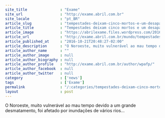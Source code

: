 ```yaml
---
site_title               : "Exame"
site_url                 : "http://exame.abril.com.br"
site_locale              : "pt_BR"
article_slug             : "tempestades-deixam-cinco-mortos-e-um-desaparecido-no-haiti"
article_title            : "Tempestades deixam cinco mortos e um desaparecido no Haiti"
article_image            : "https://abrilexame.files.wordpress.com/2016/10/2016-10-21t175510z_1588754310_d1beuihenead_rtrmadp_3_storm-matthew.jpg?quality=70&strip=all&w=1024"
article_url              : "http://exame.abril.com.br/mundo/tempestades-deixam-cinco-mortos-e-um-desaparecido-no-haiti/"
article_published_at     : "2016-10-21T20:48:27-02:00"
article_description      : "O Noroeste, muito vulnerável ao mau tempo devido a um grande desmatamento, foi afetado por inundações de vários rios..."
article_author_name      : ""
article_author_image     : null
article_author_biography : null
article_author_profile   : "http://exame.abril.com.br/author/wpafp/"
article_author_facebook  : null
article_author_twitter   : null
category                 : ['news']
tags                     : ['Exame']
permalink                : "/:categories/tempestades-deixam-cinco-mortos-e-um-desaparecido-no-haiti/"
layout                   : post
---
```


O Noroeste, muito vulnerável ao mau tempo devido a um grande desmatamento, foi afetado por inundações de vários rios...

